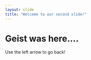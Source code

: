 ```yaml
---
layout: slide
title: "Welcome to our second slide!"
---
```

<h1>Geist was here....</h1>
Use the left arrow to go back!
